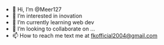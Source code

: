 - 👋 Hi, I’m @Meer127
- 👀 I’m interested in inovation 
- 🌱 I’m currently learning web dev 
- 💞️ I’m looking to collaborate on ...
- 📫 How to reach me text me at  fkofficial2004@gmail.com 


<!---
Meer127/Meer127 is a ✨ special ✨ repository because its `README.md` (this file) appears on your GitHub profile.
You can click the Preview link to take a look at your changes.
--->
